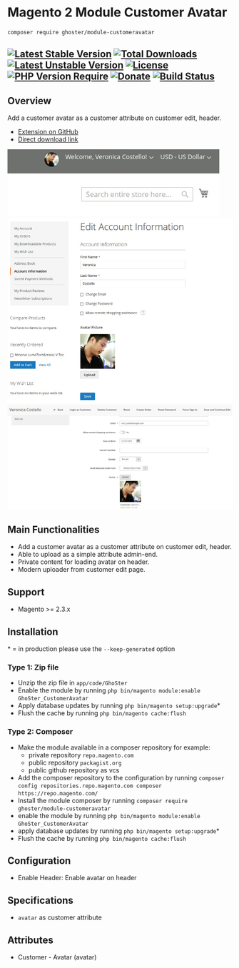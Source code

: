 # Magento 2 Module Customer Avatar

    composer require ghoster/module-customeravatar

[![Latest Stable Version](http://poser.pugx.org/ghoster/module-customeravatar/v)](https://packagist.org/packages/ghoster/module-customeravatar)
[![Total Downloads](http://poser.pugx.org/ghoster/module-customeravatar/downloads)](https://packagist.org/packages/ghoster/module-customeravatar)
[![Latest Unstable Version](http://poser.pugx.org/ghoster/module-customeravatar/v/unstable)](https://packagist.org/packages/ghoster/module-customeravatar)
[![License](http://poser.pugx.org/ghoster/module-customeravatar/license)](https://packagist.org/packages/ghoster/module-customeravatar)
[![PHP Version Require](http://poser.pugx.org/ghoster/module-customeravatar/require/php)](https://packagist.org/packages/ghoster/module-customeravatar)
[![Donate](https://img.shields.io/badge/Donate-PayPal-green.svg)](https://www.paypal.me/thinghost)
[![Build Status](https://app.travis-ci.com/tuyennn/magento2-customer-avatar.svg?branch=master)](https://app.travis-ci.com/tuyennn/magento2-customer-avatar)
---
## Overview
Add a customer avatar as a customer attribute on customer edit, header.

- [Extension on GitHub](https://github.com/tuyennn/magento2-customer-avatar)
- [Direct download link](https://github.com/tuyennn/magento2-customer-avatar/tarball/master)

![Alt Screenshot-1](./.demo/screenshot_001.jpg)
![Alt Screenshot-2](./.demo/screenshot_002.jpg)
![Alt Screenshot-3](./.demo/screenshot_003.jpg)

## Main Functionalities
- Add a customer avatar as a customer attribute on customer edit, header.
- Able to upload as a simple attribute admin-end.
- Private content for loading avatar on header.
- Modern uploader from customer edit page.

## Support
- Magento >= 2.3.x

## Installation
\* = in production please use the `--keep-generated` option

### Type 1: Zip file

 - Unzip the zip file in `app/code/GhoSter`
 - Enable the module by running `php bin/magento module:enable GhoSter_CustomerAvatar`
 - Apply database updates by running `php bin/magento setup:upgrade`\*
 - Flush the cache by running `php bin/magento cache:flush`

### Type 2: Composer

 - Make the module available in a composer repository for example:
    - private repository `repo.magento.com`
    - public repository `packagist.org`
    - public github repository as vcs
 - Add the composer repository to the configuration by running `composer config repositories.repo.magento.com composer https://repo.magento.com/`
 - Install the module composer by running `composer require ghoster/module-customeravatar`
 - enable the module by running `php bin/magento module:enable GhoSter_CustomerAvatar`
 - apply database updates by running `php bin/magento setup:upgrade`\*
 - Flush the cache by running `php bin/magento cache:flush`


## Configuration

- Enable Header: Enable avatar on header


## Specifications

- `avatar` as customer attribute


## Attributes

 - Customer - Avatar (avatar)

